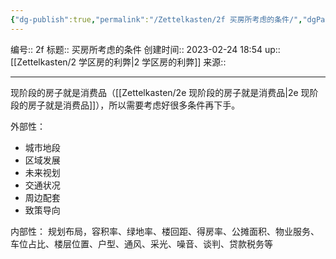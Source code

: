```yaml
---
{"dg-publish":true,"permalink":"/Zettelkasten/2f 买房所考虑的条件/","dgPassFrontmatter":true}
---
```


编号:: 2f
标题:: 买房所考虑的条件
创建时间:: 2023-02-24 18:54
up:: [[Zettelkasten/2 学区房的利弊\|2 学区房的利弊]]
来源:: 

---
现阶段的房子就是消费品（[[Zettelkasten/2e 现阶段的房子就是消费品\|2e 现阶段的房子就是消费品]]），所以需要考虑好很多条件再下手。

外部性：
- 城市地段
- 区域发展
- 未来视划
- 交通状况
- 周边配套
- 致策导向

内部性：
规划布局，容积率、绿地率、楼回距、得房率、公摊面积、物业服务、车位占比、楼层位置、户型、通风、采光、噪音、谈判、贷款税务等